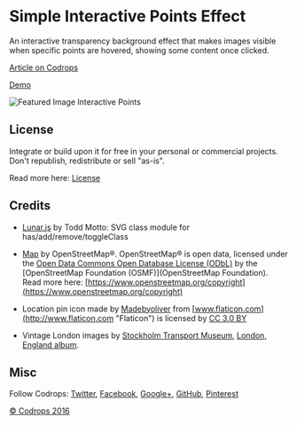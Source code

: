 # Simple Interactive Points Effect

An interactive transparency background effect that makes images visible when specific points are hovered, showing some content once clicked.

[Article on Codrops](http://tympanus.net/codrops/?p=27459)

[Demo](http://tympanus.net/Development/InteractivePoints/)

![Featured Image Interactive Points](http://tympanus.net/codrops/wp-content/uploads/2016/07/InteractivePoints_800x600.jpg)

## License

Integrate or build upon it for free in your personal or commercial projects. Don't republish, redistribute or sell "as-is". 

Read more here: [License](http://tympanus.net/codrops/licensing/)

## Credits

- [Lunar.js](https://github.com/toddmotto/lunar) by Todd Motto: SVG class module for has/add/remove/toggleClass

- [Map](https://www.openstreetmap.org/way/4358417#map=18/51.50980/-0.13000) by OpenStreetMap®. OpenStreetMap® is open data, licensed under the [Open Data Commons Open Database License (ODbL)](http://opendatacommons.org/licenses/odbl/) by the [OpenStreetMap Foundation (OSMF)](OpenStreetMap Foundation). Read more here: [https://www.openstreetmap.org/copyright](https://www.openstreetmap.org/copyright)

- Location pin icon made by [Madebyoliver](http://www.flaticon.com/authors/madebyoliver "Madebyoliver") from [www.flaticon.com](http://www.flaticon.com "Flaticon") is licensed by [CC 3.0 BY](http://creativecommons.org/licenses/by/3.0/ "Creative Commons BY 3.0")

- Vintage London images by [Stockholm Transport Museum](https://www.flickr.com/photos/stockholmtransportmuseum_commons/), [London, England album](https://www.flickr.com/photos/stockholmtransportmuseum_commons/albums/72157627860632062).

## Misc

Follow Codrops: [Twitter](http://www.twitter.com/codrops), [Facebook](http://www.facebook.com/pages/Codrops/159107397912), [Google+](https://plus.google.com/101095823814290637419), [GitHub](https://github.com/codrops), [Pinterest](http://www.pinterest.com/codrops/)

[© Codrops 2016](http://www.codrops.com)





